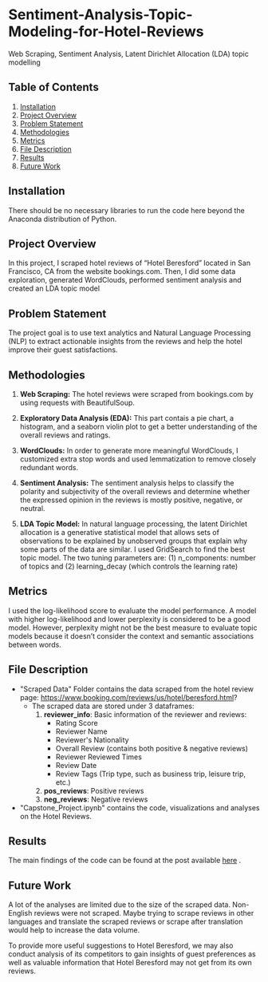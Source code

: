 # Sentiment-Analysis-Topic-Modeling-for-Hotel-Reviews
Web Scraping, Sentiment Analysis, Latent Dirichlet Allocation (LDA) topic modelling

## Table of Contents

1. [Installation](#Installation)
2. [Project Overview](#Project-Overview)
3. [Problem Statement](#Problem-Statement)
4. [Methodologies](#Methodologies)
5. [Metrics](#Metrics)
6. [File Description](#File-Description)
7. [Results](#Results)
8. [Future Work](#Future-Work)

## Installation
There should be no necessary libraries to run the code here beyond the Anaconda distribution of Python. 

## Project Overview
In this project, I scraped hotel reviews of “Hotel Beresford” located in San Francisco, CA from the website bookings.com. Then, I did some data exploration, generated WordClouds, performed sentiment analysis and created an LDA topic model

## Problem Statement
The project goal is to use text analytics and Natural Language Processing (NLP) to extract actionable insights from the reviews and help the hotel improve their guest satisfactions.

## Methodologies
1) **Web Scraping:**
The hotel reviews were scraped from bookings.com by using requests with BeautifulSoup. 

2) **Exploratory Data Analysis (EDA):**
This part contais a pie chart, a histogram, and a seaborn violin plot to get a better understanding of the overall reviews and ratings.

3) **WordClouds:**
In order to generate more meaningful WordClouds, I customized extra stop words and used lemmatization to remove closely redundant words.

4) **Sentiment Analysis:**
The sentiment analysis helps to classify the polarity and subjectivity of the overall reviews and determine whether the expressed opinion in the reviews is mostly positive, negative, or neutral.

5) **LDA Topic Model:**
In natural language processing, the latent Dirichlet allocation is a generative statistical model that allows sets of observations to be explained by unobserved groups that explain why some parts of the data are similar. I used GridSearch to find the best topic model. The two tuning parameters are: (1) n_components: number of topics and (2) learning_decay (which controls the learning rate)

## Metrics
I used the log-likelihood score to evaluate the model performance. A model with higher log-likelihood and lower perplexity is considered to be a good model.
However, perplexity might not be the best measure to evaluate topic models because it doesn’t consider the context and semantic associations between words. 

## File Description
* "Scraped Data" Folder contains the data scraped from the hotel review page: https://www.booking.com/reviews/us/hotel/beresford.html?
   * The scraped data are stored under 3 dataframes:
      1) **reviewer_info**: Basic information of the reviewer and reviews:
          * Rating Score
          * Reviewer Name
          * Reviewer's Nationality
          * Overall Review (contains both positive & negative reviews)
          * Reviewer Reviewed Times
          * Review Date
          * Review Tags (Trip type, such as business trip, leisure trip, etc.)
      2) **pos_reviews**: Positive reviews
      3) **neg_reviews**: Negative reviews
* "Capstone_Project.ipynb" contains the code, visualizations and analyses on the Hotel Reviews.

## Results
The main findings of the code can be found at the post available [here](https://medium.com/@jwbusiness123/sentiment-analysis-topic-modeling-for-hotel-reviews-6b83653f5b08?source=friends_link&sk=6bb2c73a2cfc5045ae528c9a5e823ceb)
.

## Future Work
A lot of the analyses are limited due to the size of the scraped data. Non-English reviews were not scraped. Maybe trying to scrape reviews in other languages and translate the scraped reviews or scrape after translation would help to increase the data volume.

To provide more useful suggestions to Hotel Beresford, we may also conduct analysis of its competitors to gain insights of guest preferences as well as valuable information that Hotel Beresford may not get from its own reviews.


